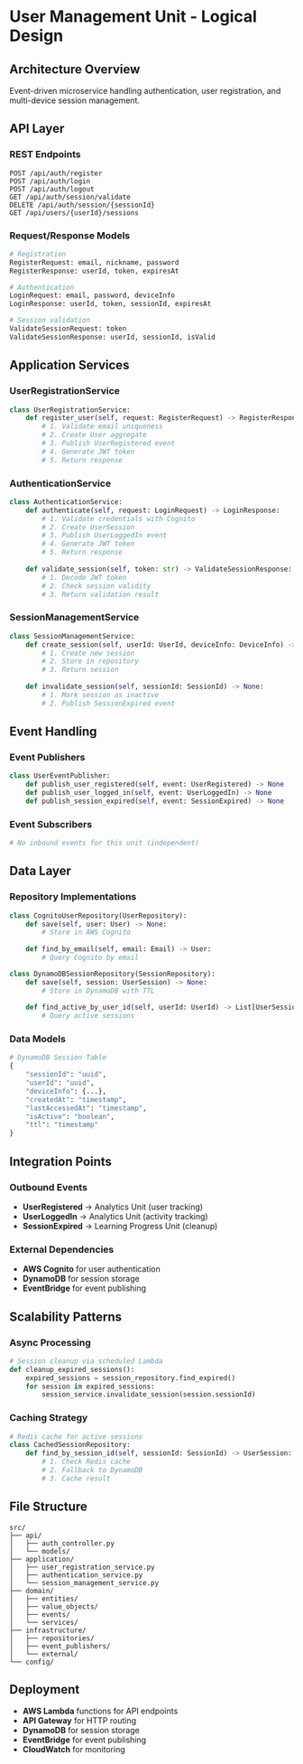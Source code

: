 # User Management Unit - Logical Design

## Architecture Overview
Event-driven microservice handling authentication, user registration, and multi-device session management.

## API Layer

### REST Endpoints
```
POST /api/auth/register
POST /api/auth/login  
POST /api/auth/logout
GET /api/auth/session/validate
DELETE /api/auth/session/{sessionId}
GET /api/users/{userId}/sessions
```

### Request/Response Models
```python
# Registration
RegisterRequest: email, nickname, password
RegisterResponse: userId, token, expiresAt

# Authentication  
LoginRequest: email, password, deviceInfo
LoginResponse: userId, token, sessionId, expiresAt

# Session validation
ValidateSessionRequest: token
ValidateSessionResponse: userId, sessionId, isValid
```

## Application Services

### UserRegistrationService
```python
class UserRegistrationService:
    def register_user(self, request: RegisterRequest) -> RegisterResponse:
        # 1. Validate email uniqueness
        # 2. Create User aggregate
        # 3. Publish UserRegistered event
        # 4. Generate JWT token
        # 5. Return response
```

### AuthenticationService  
```python
class AuthenticationService:
    def authenticate(self, request: LoginRequest) -> LoginResponse:
        # 1. Validate credentials with Cognito
        # 2. Create UserSession
        # 3. Publish UserLoggedIn event
        # 4. Generate JWT token
        # 5. Return response
        
    def validate_session(self, token: str) -> ValidateSessionResponse:
        # 1. Decode JWT token
        # 2. Check session validity
        # 3. Return validation result
```

### SessionManagementService
```python
class SessionManagementService:
    def create_session(self, userId: UserId, deviceInfo: DeviceInfo) -> UserSession:
        # 1. Create new session
        # 2. Store in repository
        # 3. Return session
        
    def invalidate_session(self, sessionId: SessionId) -> None:
        # 1. Mark session as inactive
        # 2. Publish SessionExpired event
```

## Event Handling

### Event Publishers
```python
class UserEventPublisher:
    def publish_user_registered(self, event: UserRegistered) -> None
    def publish_user_logged_in(self, event: UserLoggedIn) -> None
    def publish_session_expired(self, event: SessionExpired) -> None
```

### Event Subscribers
```python
# No inbound events for this unit (independent)
```

## Data Layer

### Repository Implementations
```python
class CognitoUserRepository(UserRepository):
    def save(self, user: User) -> None:
        # Store in AWS Cognito
        
    def find_by_email(self, email: Email) -> User:
        # Query Cognito by email

class DynamoDBSessionRepository(SessionRepository):
    def save(self, session: UserSession) -> None:
        # Store in DynamoDB with TTL
        
    def find_active_by_user_id(self, userId: UserId) -> List[UserSession]:
        # Query active sessions
```

### Data Models
```python
# DynamoDB Session Table
{
    "sessionId": "uuid",
    "userId": "uuid", 
    "deviceInfo": {...},
    "createdAt": "timestamp",
    "lastAccessedAt": "timestamp",
    "isActive": "boolean",
    "ttl": "timestamp"
}
```

## Integration Points

### Outbound Events
- **UserRegistered** → Analytics Unit (user tracking)
- **UserLoggedIn** → Analytics Unit (activity tracking)
- **SessionExpired** → Learning Progress Unit (cleanup)

### External Dependencies
- **AWS Cognito** for user authentication
- **DynamoDB** for session storage
- **EventBridge** for event publishing

## Scalability Patterns

### Async Processing
```python
# Session cleanup via scheduled Lambda
def cleanup_expired_sessions():
    expired_sessions = session_repository.find_expired()
    for session in expired_sessions:
        session_service.invalidate_session(session.sessionId)
```

### Caching Strategy
```python
# Redis cache for active sessions
class CachedSessionRepository:
    def find_by_session_id(self, sessionId: SessionId) -> UserSession:
        # 1. Check Redis cache
        # 2. Fallback to DynamoDB
        # 3. Cache result
```

## File Structure
```
src/
├── api/
│   ├── auth_controller.py
│   └── models/
├── application/
│   ├── user_registration_service.py
│   ├── authentication_service.py
│   └── session_management_service.py
├── domain/
│   ├── entities/
│   ├── value_objects/
│   ├── events/
│   └── services/
├── infrastructure/
│   ├── repositories/
│   ├── event_publishers/
│   └── external/
└── config/
```

## Deployment
- **AWS Lambda** functions for API endpoints
- **API Gateway** for HTTP routing
- **DynamoDB** for session storage
- **EventBridge** for event publishing
- **CloudWatch** for monitoring